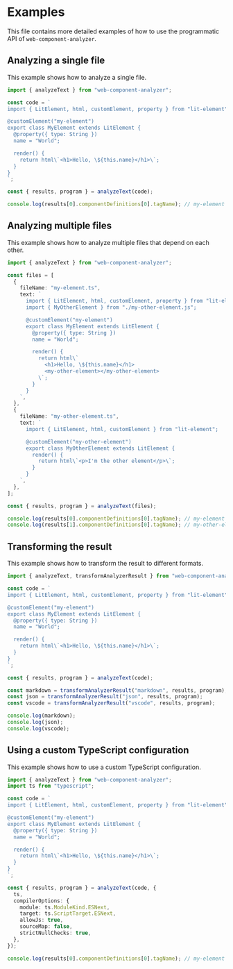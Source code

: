 # Examples

This file contains more detailed examples of how to use the programmatic API of `web-component-analyzer`.

## Analyzing a single file

This example shows how to analyze a single file.

```typescript
import { analyzeText } from "web-component-analyzer";

const code = `
import { LitElement, html, customElement, property } from "lit-element";

@customElement("my-element")
export class MyElement extends LitElement {
  @property({ type: String })
  name = "World";

  render() {
    return html\`<h1>Hello, \${this.name}</h1>\`;
  }
}
`;

const { results, program } = analyzeText(code);

console.log(results[0].componentDefinitions[0].tagName); // my-element
```

## Analyzing multiple files

This example shows how to analyze multiple files that depend on each other.

```typescript
import { analyzeText } from "web-component-analyzer";

const files = [
  {
    fileName: "my-element.ts",
    text: `
      import { LitElement, html, customElement, property } from "lit-element";
      import { MyOtherElement } from "./my-other-element.js";

      @customElement("my-element")
      export class MyElement extends LitElement {
        @property({ type: String })
        name = "World";

        render() {
          return html\`
            <h1>Hello, \${this.name}</h1>
            <my-other-element></my-other-element>
          \`;
        }
      }
    `,
  },
  {
    fileName: "my-other-element.ts",
    text: `
      import { LitElement, html, customElement } from "lit-element";

      @customElement("my-other-element")
      export class MyOtherElement extends LitElement {
        render() {
          return html\`<p>I'm the other element</p>\`;
        }
      }
    `,
  },
];

const { results, program } = analyzeText(files);

console.log(results[0].componentDefinitions[0].tagName); // my-element
console.log(results[1].componentDefinitions[0].tagName); // my-other-element
```

## Transforming the result

This example shows how to transform the result to different formats.

```typescript
import { analyzeText, transformAnalyzerResult } from "web-component-analyzer";

const code = `
import { LitElement, html, customElement, property } from "lit-element";

@customElement("my-element")
export class MyElement extends LitElement {
  @property({ type: String })
  name = "World";

  render() {
    return html\`<h1>Hello, \${this.name}</h1>\`;
  }
}
`;

const { results, program } = analyzeText(code);

const markdown = transformAnalyzerResult("markdown", results, program);
const json = transformAnalyzerResult("json", results, program);
const vscode = transformAnalyzerResult("vscode", results, program);

console.log(markdown);
console.log(json);
console.log(vscode);
```

## Using a custom TypeScript configuration

This example shows how to use a custom TypeScript configuration.

```typescript
import { analyzeText } from "web-component-analyzer";
import ts from "typescript";

const code = `
import { LitElement, html, customElement, property } from "lit-element";

@customElement("my-element")
export class MyElement extends LitElement {
  @property({ type: String })
  name = "World";

  render() {
    return html\`<h1>Hello, \${this.name}</h1>\`;
  }
}
`;

const { results, program } = analyzeText(code, {
  ts,
  compilerOptions: {
    module: ts.ModuleKind.ESNext,
    target: ts.ScriptTarget.ESNext,
    allowJs: true,
    sourceMap: false,
    strictNullChecks: true,
  },
});

console.log(results[0].componentDefinitions[0].tagName); // my-element
```
